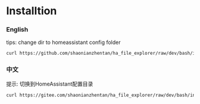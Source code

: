 # Installtion

### English

tips: change dir to homeassistant config folder
```bash
curl https://github.com/shaonianzhentan/ha_file_explorer/raw/dev/bash/install.sh | bash
```

### 中文

提示: 切换到HomeAssistant配置目录
```bash
curl https://gitee.com/shaonianzhentan/ha_file_explorer/raw/dev/bash/install.sh | bash
```